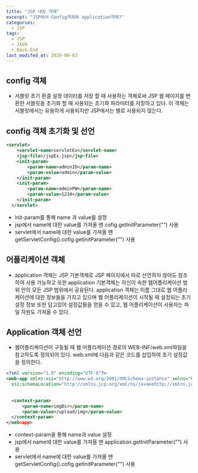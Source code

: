 ```yaml
---
title: "JSP 내장 객체"
excerpt: "JSP에서 Config객체와 application객체?"
categories:
  - JSP
tags:
  - JSP
  - JAVA
  - Back-End
last_modifed_at: 2020-08-02
---  
```


## config 객체
- 서블릿 초기 환결 설정 데이터를 저장 할 때 사용하는 객체로써 JSP 웹 페이지를 변환한 서블릿을 초기화 할 때 사용되는 초기화 파라미터를 저장하고 있다.
이 객체는 서블릿에서는 유용하게 사용되지만 JSP에서는 별로 사용되지 않는다.  

## config 객체 초기화 및 선언  
```xml
<servlet>
  	<servlet-name>servletEx</servlet-name>
  	<jsp-file>/jspEx.jsp</jsp-file>
  	<init-param>
		<param-name>adminID</param-name>
		<param-value>admin</param-value>
	</init-param>
	<init-param>
		<param-name>adminPW</param-name>
		<param-value>1234</param-value>
	</init-param>
  </servlet>
```  
- init-param를 통해 name 과 value를 설정  
- jsp에서 name에 대한 value를 가져올 땐 cofig.getInitParameter("<param-name>") 사용  
- servlet에서 name에 대한 value를 가져올 땐 getServletConfig().cofig.getInitParameter("<param-name>") 사용  


## 어플리케이션 객체
- application 객체는 JSP 기본객체로 JSP 페이지에서 따로 선언하지 않아도 참조하여 사용 가능하고 또한 application 기본객체는 자신이 속한 웹어플리케이션 범위 안의 모든 JSP 범위에서 공유된다.
application 객체는 이름 그대로 웹 어플리케이션에 대한 정보들을 가지고 있으며 웹 어플리케이션이 시작될 때 설정되는 초기 설정 정보 또한 담고있어 설정값들을 얻을 수 있고, 웹 어플리케이션이 사용자는 파일 자원도 가져올 수 있다.  

## Application 객체 선언  
- 웹어플리케이션이 구동될 때 웹 어플리케이션 경로의 WEB-INF/web.xml파일을 참고하도록 정의되어 있다. web.xml에 다음과 같은 코드를 삽입하여 초기 설정값을 정의한다.  
```xml
<?xml version="1.0" encoding="UTF-8"?> 
<web-app xmlns:xsi="http://www.w3.org/2001/XMLSchema-instance" xmlns="http://xmlns.jcp.org/xml/ns/javaee" 
  xsi:schemaLocation="http://xmlns.jcp.org/xml/ns/javaeehttp://xmlns.jcp.org/xml/ns/javaee/web-app_3_1.xsd" id="WebApp_ID" version="3.1"> 
  
  
  <context-param>
      <param-name>imgDir</param-name>
      <param-value>/upload/img</param-value>
  </context-param>
</web=app>
```  
- context-param을 통해 name과 value 설정  
- jsp에서 name에 대한 value를 가져올 땐 application.getInitParameter("<param-name>") 사용  
- servlet에서 name에 대한 value를 가져올 땐 getServletConfig().cofig.getInitParameter("<param-name>") 사용  

